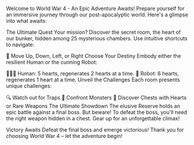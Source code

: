 Welcome to World War 4 - An Epic Adventure Awaits!
Prepare yourself for an immersive journey through our post-apocalyptic world. Here's a glimpse into what awaits:

The Ultimate Quest
Your mission? Discover the secret room, the heart of our bunker, hidden among 25 mysterious chambers. Use intuitive shortcuts to navigate:

🚀 Move Up, Down, Left, or Right
Choose Your Destiny
Embody either the resilient Human or the cunning Robot:

🧑‍🤝‍🧑 Human: 5 hearts, regenerates 2 hearts at a time.
🤖 Robot: 6 hearts, regenerates 1 heart at a time.
Unveil the Challenges
Each room presents unique challenges:

🔍 Watch out for Traps
🦹 Confront Monsters
🎁 Discover Chests with Hearts or Rare Weapons
The Ultimate Showdown
The elusive Reserve holds an epic battle against a final boss. But beware! To defeat the boss, you'll need the right weapon hidden in a chest. Gear up for an unforgettable climax!

Victory Awaits
Defeat the final boss and emerge victorious! Thank you for choosing World War 4 – let the adventure begin!
